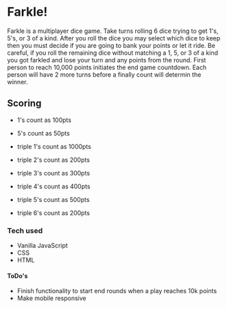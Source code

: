 # Farkle!

Farkle is a multiplayer dice game. Take turns rolling 6 dice trying to get 1's, 5's, or 3 of a kind. After you roll the dice you may select which dice to keep then you must decide if you are going to bank your points or let it ride. Be careful, if you roll the remaining dice without matching a 1, 5, or 3 of a kind you got farkled and lose your turn and any points from the round. First person to reach 10,000 points initiates the end game countdown. Each person will have 2 more turns before a finally count will determin the winner.

## Scoring

-   1's count as 100pts
-   5's count as 50pts

-   triple 1's count as 1000pts
-   triple 2's count as 200pts
-   triple 3's count as 300pts
-   triple 4's count as 400pts
-   triple 5's count as 500pts
-   triple 6's count as 200pts

### Tech used

-   Vanilla JavaScript
-   CSS
-   HTML

#### ToDo's

-   Finish functionality to start end rounds when a play reaches 10k points
-   Make mobile responsive
